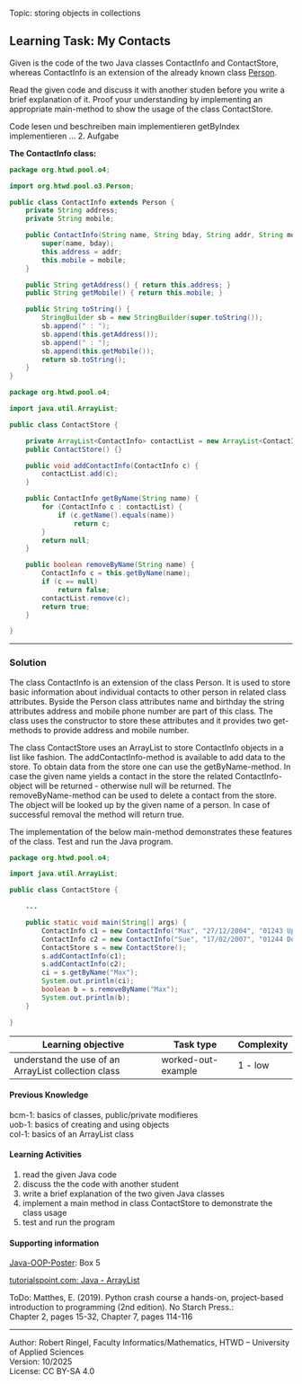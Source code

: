 Topic: storing objects in collections

## Learning Task: My Contacts

Given is the code of the two Java classes ContactInfo and ContactStore, whereas ContactInfo is an extension of the already known class [Person](../03_UsingObjects/Person.java).

Read the given code and discuss it with another studen before you write a brief explanation of it.
Proof your understanding by implementing an appropriate main-method to show the usage of the class ContactStore.

Code lesen und beschreiben
main implementieren
getByIndex implementieren ... 2. Aufgabe

**The ContactInfo class:**
``` java
package org.htwd.pool.o4; 

import org.htwd.pool.o3.Person;

public class ContactInfo extends Person {
    private String address;
    private String mobile;

    public ContactInfo(String name, String bday, String addr, String mobile) {
        super(name, bday);
        this.address = addr;
        this.mobile = mobile;
    }

    public String getAddress() { return this.address; }
    public String getMobile() { return this.mobile; }

    public String toString() {
        StringBuilder sb = new StringBuilder(super.toString());
        sb.append(" : ");
        sb.append(this.getAddress());
        sb.append(" : ");
        sb.append(this.getMobile());
        return sb.toString();
    }
}
```

``` java
package org.htwd.pool.o4;

import java.util.ArrayList;

public class ContactStore {

    private ArrayList<ContactInfo> contactList = new ArrayList<ContactInfo>();
    public ContactStore() {}

    public void addContactInfo(ContactInfo c) {
        contactList.add(c);
    }

    public ContactInfo getByName(String name) {
        for (ContactInfo c : contactList) {
            if (c.getName().equals(name))
                return c;
        }
        return null;
    }

    public boolean removeByName(String name) {
        ContactInfo c = this.getByName(name);
        if (c == null)
            return false;
        contactList.remove(c);
        return true;
    }

}
```

---------------------------------------

### Solution

The class ContactInfo is an extension of the class Person. It is used to store basic information about individual contacts to other person in related class attributes. Byside the Person class attributes name and birthday the string attributes address and mobile phone number are part of this class. The class uses the constructor to store these attributes and it provides two get-methods to provide address and mobile number.

The class ContactStore uses an ArrayList to store ContactInfo objects in a list like fashion. The addContactInfo-method is available to add data to the store. To obtain data from the store one can use the getByName-method. In case the given name yields a contact in the store the related ContactInfo-object will be returned - otherwise null will be returned. The removeByName-method can be used to delete a contact from the store. The object will be looked up by the given name of a person. In case of successful removal the method will return true.

The implementation of the below main-method demonstrates these features of the class.  Test and run the Java program.

``` java
package org.htwd.pool.o4;

import java.util.ArrayList;

public class ContactStore {

    ...

    public static void main(String[] args) {
        ContactInfo c1 = new ContactInfo("Max", "27/12/2004", "01243 Uphill", "---");
        ContactInfo c2 = new ContactInfo("Sue", "17/02/2007", "01244 Downunder", "---");
        ContactStore s = new ContactStore();
        s.addContactInfo(c1);
        s.addContactInfo(c2);
        ci = s.getByName("Max");
        System.out.println(ci);
        boolean b = s.removeByName("Max");
        System.out.println(b);
    }

}
```

| **Learning objective**                           | **Task type**   | **Complexity** |
| ------------------------------------------------ | --------------- | -------------- |
| understand the use of an ArrayList collection class | worked-out-example  | 1 - low |  

#### Previous Knowledge

bcm-1: basics of classes, public/private modifieres  
uob-1: basics of creating and using objects  
col-1: basics of an ArrayList class

#### Learning Activities

1) read the given Java code
2) discuss the the code with another student
3) write a brief explanation of the two given Java classes
4) implement a main method in class ContactStore to demonstrate the class usage
5) test and run the program

#### Supporting information

[Java-OOP-Poster](../JavaPosterOOP_engl.pdf): Box 5

[tutorialspoint.com: Java - ArrayList](https://www.tutorialspoint.com/java/util/java_util_arraylist.htm)  

ToDo: Matthes, E. (2019). Python crash course a hands-on, project-based introduction to programming (2nd edition). No Starch Press.:  
Chapter 2, pages 15-32, Chapter 7, pages 114-116  

---------------------------------------
Author: Robert Ringel, Faculty Informatics/Mathematics, HTWD – University of Applied Sciences  
Version: 10/2025            
License: CC BY-SA 4.0
